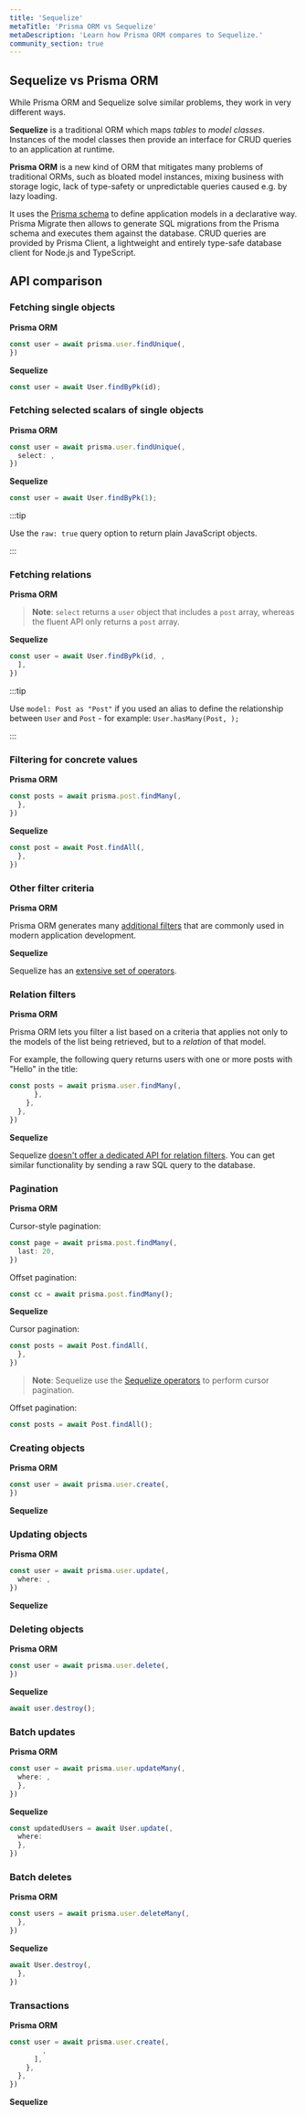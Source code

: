 ```yaml
---
title: 'Sequelize'
metaTitle: 'Prisma ORM vs Sequelize'
metaDescription: 'Learn how Prisma ORM compares to Sequelize.'
community_section: true
---
```


## Sequelize vs Prisma ORM

While Prisma ORM and Sequelize solve similar problems, they work in very different ways.

**Sequelize** is a traditional ORM which maps _tables_ to _model classes_. Instances of the model classes then provide an interface for CRUD queries to an application at runtime.

**Prisma ORM** is a new kind of ORM that mitigates many problems of traditional ORMs, such as bloated model instances, mixing business with storage logic, lack of type-safety or unpredictable queries caused e.g. by lazy loading.

It uses the [Prisma schema](/orm/prisma-schema) to define application models in a declarative way. Prisma Migrate then allows to generate SQL migrations from the Prisma schema and executes them against the database. CRUD queries are provided by Prisma Client, a lightweight and entirely type-safe database client for Node.js and TypeScript.

## API comparison

### Fetching single objects

**Prisma ORM**

```ts
const user = await prisma.user.findUnique(,
})
```

**Sequelize**

```ts
const user = await User.findByPk(id);
```

### Fetching selected scalars of single objects

**Prisma ORM**

```ts
const user = await prisma.user.findUnique(,
  select: ,
})
```

**Sequelize**

```ts
const user = await User.findByPk(1);
```

:::tip

Use the `raw: true` query option to return plain JavaScript objects.

:::

### Fetching relations

**Prisma ORM**

> **Note**: `select` returns a `user` object that includes a `post` array, whereas the fluent API only returns a `post` array.

**Sequelize**

```ts
const user = await User.findByPk(id, ,
  ],
})
```

:::tip

Use `model: Post as "Post"` if you used an alias to define the relationship between `User` and `Post` - for example: `User.hasMany(Post, );`

:::

### Filtering for concrete values

**Prisma ORM**

```ts
const posts = await prisma.post.findMany(,
  },
})
```

**Sequelize**

```ts
const post = await Post.findAll(,
  },
})
```

### Other filter criteria

**Prisma ORM**

Prisma ORM generates many [additional filters](/orm/prisma-client/queries/filtering-and-sorting) that are commonly used in modern application development.

**Sequelize**

Sequelize has an [extensive set of operators](https://sequelize.org/docs/v6/core-concepts/model-querying-basics/#operators).

### Relation filters

**Prisma ORM**

Prisma ORM lets you filter a list based on a criteria that applies not only to the models of the list being retrieved, but to a _relation_ of that model.

For example, the following query returns users with one or more posts with "Hello" in the title:

```ts
const posts = await prisma.user.findMany(,
      },
    },
  },
})
```

**Sequelize**

Sequelize [doesn't offer a dedicated API for relation filters](https://github.com/sequelize/sequelize/issues/10943). You can get similar functionality by sending a raw SQL query to the database.

### Pagination

**Prisma ORM**

Cursor-style pagination:

```ts
const page = await prisma.post.findMany(,
  last: 20,
})
```

Offset pagination:

```ts
const cc = await prisma.post.findMany();
```

**Sequelize**

Cursor pagination:

```ts
const posts = await Post.findAll(,
  },
})
```

> **Note**: Sequelize use the [Sequelize operators](https://sequelize.org/docs/v6/core-concepts/model-querying-basics/#operators) to perform cursor pagination.

Offset pagination:

```ts
const posts = await Post.findAll();
```

### Creating objects

**Prisma ORM**

```ts
const user = await prisma.user.create(,
})
```

**Sequelize**

### Updating objects

**Prisma ORM**

```ts
const user = await prisma.user.update(,
  where: ,
})
```

**Sequelize**

### Deleting objects

**Prisma ORM**

```ts
const user = await prisma.user.delete(,
})
```

**Sequelize**

```ts
await user.destroy();
```

### Batch updates

**Prisma ORM**

```ts
const user = await prisma.user.updateMany(,
  where: ,
  },
})
```

**Sequelize**

```ts
const updatedUsers = await User.update(,
  where:
  },
})
```

### Batch deletes

**Prisma ORM**

```ts
const users = await prisma.user.deleteMany(,
  },
})
```

**Sequelize**

```ts
await User.destroy(,
  },
})
```

### Transactions

**Prisma ORM**

```ts
const user = await prisma.user.create(,
        ,
      ],
    },
  },
})
```

**Sequelize**
